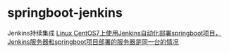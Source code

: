 # springboot-jenkins
Jenkins持续集成
[Linux CentOS7上使用Jenkins自动化部署springboot项目，Jenkins服务器和springboot项目部署的服务器是同一台的情况](https://blog.csdn.net/weixin_43073775/article/details/108953528)
